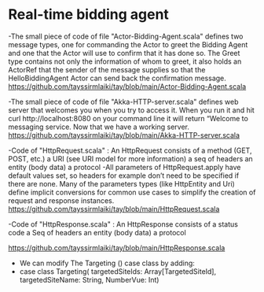 # Real-time bidding agent
-The  small piece of code   of file "Actor-Bidding-Agent.scala"  defines two message types, one for commanding the Actor to greet the Bidding Agent and one that the Actor will use to confirm that it has done so. The Greet type contains not only the information of whom to greet, it also holds an ActorRef that the sender of the message supplies so that the HelloBiddingAgent Actor can send back the confirmation message.
https://github.com/tayssirmlaiki/tay/blob/main/Actor-Bidding-Agent.scala

-The  small piece of code   of file "Akka-HTTP-server.scala"  defines web server that welcomes you when you try to access it. When you run it and hit curl http://localhost:8080 on your command line it will return “Welcome to messaging service.
Now that we have a working server.
https://github.com/tayssirmlaiki/tay/blob/main/Akka-HTTP-server.scala

-Code of "HttpRequest.scala" : 
An HttpRequest consists of
            a method (GET, POST, etc.)
            a URI (see URI model for more information)
            a seq of headers
            an entity (body data)
            a protocol
            -All parameters of HttpRequest.apply have default values set, so headers for example don’t need to be specified if there are none. Many of the parameters types (like HttpEntity and Uri) define implicit conversions for common use cases to simplify the creation of request and response instances.
https://github.com/tayssirmlaiki/tay/blob/main/HttpRequest.scala

-Code of "HttpResponse.scala" :
An HttpResponse consists of
            a status code
            a Seq of headers
            an entity (body data)
            a protocol

https://github.com/tayssirmlaiki/tay/blob/main/HttpResponse.scala


* We can modify The Targeting () case class by adding: 
* case class Targeting( targetedSiteIds: Array[TargetedSiteId], targetedSiteName: String, NumberVue: Int)

